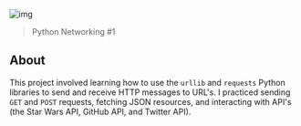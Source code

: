 ![img](https://assets.imaginablefutures.com/media/images/ALX_Logo.max-200x150.png)

> Python Networking #1

## About

This project involved learning how to use the `urllib` and `requests` Python
libraries to send and receive HTTP messages to URL's. I practiced sending `GET`
and `POST` requests, fetching JSON resources, and interacting with API's (the
Star Wars API, GitHub API, and Twitter API).
